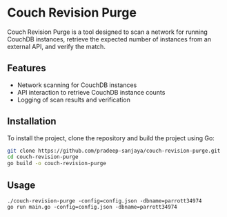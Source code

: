 # Couch Revision Purge

Couch Revision Purge is a tool designed to scan a network for running CouchDB instances, retrieve the expected number of instances from an external API, and verify the match.

## Features

- Network scanning for CouchDB instances
- API interaction to retrieve CouchDB instance counts
- Logging of scan results and verification

## Installation

To install the project, clone the repository and build the project using Go:

```bash
git clone https://github.com/pradeep-sanjaya/couch-revision-purge.git
cd couch-revision-purge
go build -o couch-revision-purge
```

## Usage ##
```
./couch-revision-purge -config=config.json -dbname=parrott34974
go run main.go -config=config.json -dbname=parrott34974
```
